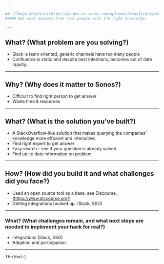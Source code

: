```yaml
---

## ![Image-Absolute](http://qx.dev.ws.sonos.com/uploads/default/original/1X/a9c45f007dc2897136c6c748906ff9d0b338492a.png)
##### Get real answers from real people with the right knowledge.

---
```


## What? (What problem are you solving?)

- Slack is team oriented, generic channels have too many people
- Confluence is static and despite best intentions, becomes out of date rapidly.

---

## Why? (Why does it matter to Sonos?)

- Difficult to find right person to get answer
- Waste time & resources

---

## What? (What is the solution you’ve built?)

- A StackOverflow-like solution that makes querying the companies' knowledge more efficient and interactive.
- Find right expert to get answer
- Easy search - see if your question is already solved
- Find up-to date information on problem

---

## How? (How did you build it and what challenges did you face?)

- Used an open source tool as a base, see Discourse. (https://www.discourse.org/)
- Getting integrations hooked up. (Slack, SSO)

---

### What? (What challenges remain, and what next steps are needed to implement your hack for real?)

- Integrations (Slack, SSO)
- Adoption and participation.

---

The End :)
